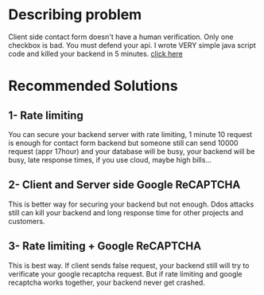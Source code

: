 # Describing problem
Client side contact form doesn't have a human verification. Only one checkbox is bad. You must defend your api. I wrote VERY simple java script code and killed your backend in 5 minutes. [click here](https://www.youtube.com/watch?v=LaEseLMx4O8&t=858s&ab_channel=emirwildrift)

# Recommended Solutions
## 1- Rate limiting
You can secure your backend server with rate limiting, 1 minute 10 request is enough for contact form backend but someone still can send 10000 request (appr 17hour) and your database will be busy, your backend will be busy, late response times, if you use cloud, maybe high bills...

## 2- Client and Server side Google ReCAPTCHA
This is better way for securing your backend but not enough. Ddos attacks still can kill your backend and long response time for other projects and customers.

## 3- Rate limiting + Google ReCAPTCHA
This is best way. If client sends false request, your backend still will try to verificate your google recaptcha request. But if rate limiting and google recaptcha works together, your backend never get crashed.
